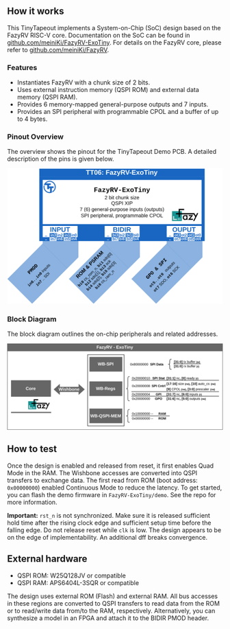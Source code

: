 <!---

This file is used to generate your project datasheet. Please fill in the information below and delete any unused
sections.

You can also include images in this folder and reference them in the markdown. Each image must be less than
512 kb in size, and the combined size of all images must be less than 1 MB.
-->


## How it works

This TinyTapeout implements a System-on-Chip (SoC) design based on the FazyRV RISC-V core. Documentation on the SoC can be found in [github.com/meiniKi/FazyRV-ExoTiny](https://github.com/meiniKi/FazyRV-ExoTiny). For details on the FazyRV core, please refer to [github.com/meiniKi/FazyRV](https://github.com/meiniKi/FazyRV).

### Features
* Instantiates FazyRV with a chunk size of 2 bits.
* Uses external instruction memory (QSPI ROM) and external data memory (QSPI RAM).
* Provides 6 memory-mapped general-purpose outputs and  7 inputs.
* Provides an SPI peripheral with programmable CPOL and a buffer of up to 4 bytes.

### Pinout Overview

The overview shows the pinout for the TinyTapeout Demo PCB. A detailed description of the pins is given below.

![Pinout overview](tt06_overview.png)


### Block Diagram

The block diagram outlines the on-chip peripherals and related addresses.

![Block diagram](exotiny.png)

## How to test

Once the design is enabled and released from reset, it first enables Quad Mode in the RAM. The Wishbone accesses are converted into QSPI transfers to exchange data. The first read from ROM (boot address: `0x00000000`) enabled Continuous Mode to reduce the latency. To get started, you can flash the demo firmware in `FazyRV-ExoTiny/demo`. See the repo for more information.

**Important:** `rst_n` is not synchronized. Make sure it is released sufficient hold time after the rising clock edge and sufficient setup time before the falling edge. Do not release reset while `clk` is low. The design appears to be on the edge of implementability. An additional dff breaks convergence.

## External hardware

* QSPI ROM: W25Q128JV or compatible
* QSPI RAM: APS6404L-3SQR or compatible

The design uses external ROM (Flash) and external RAM. All bus accesses in these regions are converted to QSPI transfers to read data from the ROM or to read/write data from/to the RAM, respectively. Alternatively, you can synthesize a model in an FPGA and attach it to the BIDIR PMOD header.
